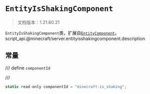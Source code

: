 # `EntityIsShakingComponent`

> 文档版本：1.21.60.21

`EntityIsShakingComponent`类，扩展自[`EntityComponent`](./entitycomponent.md)。script_api.@minecraft/server.entityisshakingcomponent.description

## 常量

/// define
`componentId`


///

```js
static read-only componentId = "minecraft:is_shaking";
```


